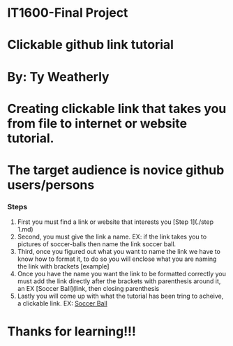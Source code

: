 # IT1600-Final Project
# Clickable github link tutorial
# By: Ty Weatherly
# Creating clickable link that takes you from file to internet or website tutorial.
# The target audience is novice github users/persons

### Steps
1. First you must find a link or website that interests you [Step 1](./step 1.md)
2. Second, you must give the link a name. EX: if the link takes you to pictures of soccer-balls then name the link soccer ball.
3. Third, once you figured out what you want to name the link we have to know how to format it, to do so you will enclose what you are naming the link with brackets [example]
4. Once you have the name you want the link to be formatted correctly you must add the link directly after the brackets with parenthesis around it, an EX
[Soccer Ball](link, then closing parenthesis
6. Lastly you will come up with what the tutorial has been tring to acheive, a clickable link. EX:
[Soccer Ball](https://www.walmart.com/ip/Soccer-Ball-Edible-Icing-Image-for-3-inch-Round-for-CupCake-Cookie/934431703?wmlspartner=wlpa&selectedSellerId=8888&&adid=22222222227000000000&wl0=&wl1=g&wl2=c&wl3=42423897272&wl4=pla-51320962143&wl5=9023533&wl6=&wl7=&wl8=&wl9=pla&wl10=115794155&wl11=online&wl12=934431703&veh=sem&gclid=CjwKCAiAksyNBhAPEiwAlDBeLM8w1UoqqTmfEbaKE8CY_LNJ0k0XXL8FV3tZkRyXc0rJTOLp_CZr-RoC5goQAvD_BwE&gclsrc=aw.ds)

# Thanks for learning!!!

